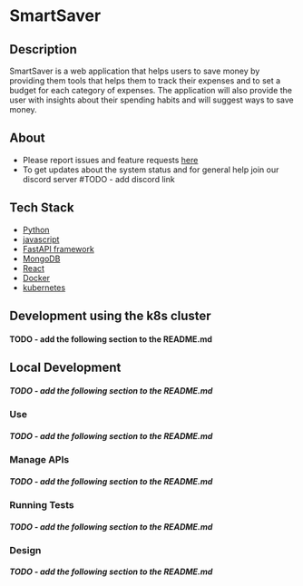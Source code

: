 # SmartSaver

## Description
SmartSaver is a web application that helps users to save money by providing them tools that helps them to track their expenses and to set a budget for each category of expenses. 
The application will also provide the user with insights about their spending habits and will suggest ways to save money.

## About
* Please report issues and feature requests [here](https://github.com/eyalFischel/SmartSaver/issues/new)
* To get updates about the system status and for general help join our discord server #TODO - add discord link

## Tech Stack

- [Python](https://www.python.org/)
- [javascript](https://developer.mozilla.org/en-US/docs/Web/JavaScript)
- [FastAPI framework](https://fastapi.tiangolo.com/)
- [MongoDB](https://www.mongodb.com/)
- [React](https://reactjs.org/)
- [Docker](https://www.docker.com/)
- [kubernetes](https://kubernetes.io/)

## Development using the k8s cluster
#### TODO - add the following section to the README.md

## Local Development
##### TODO - add the following section to the README.md

### Use
##### TODO - add the following section to the README.md

### Manage APIs
##### TODO - add the following section to the README.md

### Running Tests
##### TODO - add the following section to the README.md


### Design
##### TODO - add the following section to the README.md
